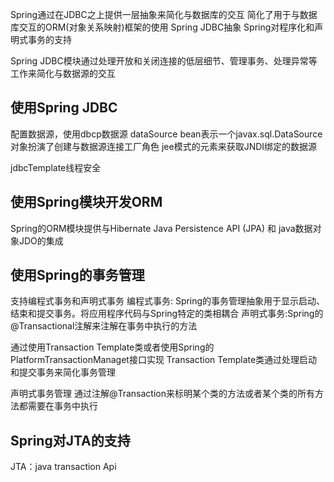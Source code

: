 Spring通过在JDBC之上提供一层抽象来简化与数据库的交互
简化了用于与数据库交互的ORM(对象关系映射)框架的使用
Spring JDBC抽象
Spring对程序化和声明式事务的支持


Spring JDBC模块通过处理开放和关闭连接的低层细节、管理事务、处理异常等工作来简化与数据源的交互

## 使用Spring JDBC
配置数据源，使用dbcp数据源
dataSource bean表示一个javax.sql.DataSource对象扮演了创建与数据源连接工厂角色
jee模式的<jndi-lookup>元素来获取JNDI绑定的数据源

jdbcTemplate线程安全

## 使用Spring模块开发ORM
Spring的ORM模块提供与Hibernate  Java Persistence API (JPA) 和 java数据对象JDO的集成

## 使用Spring的事务管理
支持编程式事务和声明式事务
编程式事务: Spring的事务管理抽象用于显示启动、结束和提交事务。将应用程序代码与Spring特定的类相耦合
声明式事务:Spring的@Transactional注解来注解在事务中执行的方法

通过使用Transaction Template类或者使用Spring的PlatformTransactionManaget接口实现
Transaction Template类通过处理启动和提交事务来简化事务管理

声明式事务管理
通过注解@Transaction来标明某个类的方法或者某个类的所有方法都需要在事务中执行


## Spring对JTA的支持
JTA：java transaction Api


